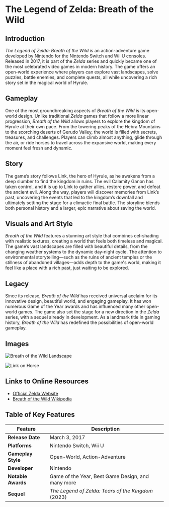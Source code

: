 # The Legend of Zelda: Breath of the Wild

## Introduction

*The Legend of Zelda: Breath of the Wild* is an action-adventure game developed by Nintendo for the Nintendo Switch and Wii U consoles. Released in 2017, it is part of the *Zelda* series and quickly became one of the most celebrated video games in modern history. The game offers an open-world experience where players can explore vast landscapes, solve puzzles, battle enemies, and complete quests, all while uncovering a rich story set in the magical world of Hyrule.

## Gameplay

One of the most groundbreaking aspects of *Breath of the Wild* is its open-world design. Unlike traditional *Zelda* games that follow a more linear progression, *Breath of the Wild* allows players to explore the kingdom of Hyrule at their own pace. From the towering peaks of the Hebra Mountains to the scorching deserts of Gerudo Valley, the world is filled with secrets, treasures, and challenges. Players can climb almost anything, glide through the air, or ride horses to travel across the expansive world, making every moment feel fresh and dynamic.

## Story

The game’s story follows Link, the hero of Hyrule, as he awakens from a deep slumber to find the kingdom in ruins. The evil Calamity Ganon has taken control, and it is up to Link to gather allies, restore power, and defeat the ancient evil. Along the way, players will discover memories from Link’s past, uncovering the events that led to the kingdom’s downfall and ultimately setting the stage for a climactic final battle. The storyline blends both personal history and a larger, epic narrative about saving the world.

## Visuals and Art Style

*Breath of the Wild* features a stunning art style that combines cel-shading with realistic textures, creating a world that feels both timeless and magical. The game’s vast landscapes are filled with beautiful details, from the changing weather systems to the dynamic day-night cycle. The attention to environmental storytelling—such as the ruins of ancient temples or the stillness of abandoned villages—adds depth to the game's world, making it feel like a place with a rich past, just waiting to be explored.

## Legacy

Since its release, *Breath of the Wild* has received universal acclaim for its innovative design, beautiful world, and engaging gameplay. It has won numerous Game of the Year awards and has influenced many other open-world games. The game also set the stage for a new direction in the *Zelda* series, with a sequel already in development. As a landmark title in gaming history, *Breath of the Wild* has redefined the possibilities of open-world gameplay.

## Images

![Breath of the Wild Landscape](https://upload.wikimedia.org/wikipedia/commons/d/d0/Link_in_Breath_of_the_Wild.jpg)

![Link on Horse](https://upload.wikimedia.org/wikipedia/commons/2/2b/Link_Riding_Horse_Breath_of_the_Wild.jpg)

## Links to Online Resources

- [Official Zelda Website](https://www.zelda.com/breath-of-the-wild/)
- [Breath of the Wild Wikipedia](https://en.wikipedia.org/wiki/The_Legend_of_Zelda:_Breath_of_the_Wild)

## Table of Key Features

| Feature                | Description                                                                 |
|------------------------|-----------------------------------------------------------------------------|
| **Release Date**        | March 3, 2017                                                               |
| **Platforms**           | Nintendo Switch, Wii U                                                      |
| **Gameplay Style**      | Open-World, Action-Adventure                                                |
| **Developer**           | Nintendo                                                                     |
| **Notable Awards**      | Game of the Year, Best Game Design, and many more                            |
| **Sequel**              | *The Legend of Zelda: Tears of the Kingdom* (2023)                           |
